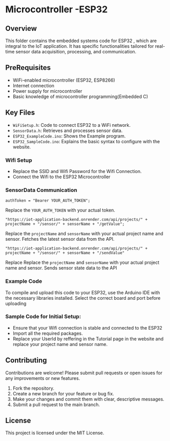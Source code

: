 # Microcontroller -ESP32

## Overview
  This folder contains the embedded systems code for ESP32 , which are integral to the IoT application. It  has specific functionalities tailored for real-time sensor data acquisition, processing, and communication.

## PreRequisites
* WiFi-enabled microcontroller (ESP32, ESP8266)
* Internet connection
* Power supply for microcontroller
* Basic knowledge of microcontroller programming(Embedded C)

## Key Files
* `WiFiSetup.h`: Code to connect ESP32 to a WiFi network.
* `SensorData.h`: Retrieves and processes sensor data.
* `ESP32_ExampleCode.ino`: Shows the Example program.
* `ESP32_SampleCode.ino`: Explains the basic syntax to configure with the website.

### Wifi Setup
 * Replace the SSID and Wifi Password for the Wifi Connection.
 * Connect the Wifi  to the ESP32 Microcontroller

### SensorData Communication

``` 
authToken = "Bearer YOUR_AUTH_TOKEN"; 
```  
Replace the `YOUR_AUTH_TOKEN` with your actual token.

```
"https://iot-application-backend.onrender.com/api/projects/" + projectName + "/sensor/" + sensorName + "/getValue";
``` 
 Replace the `projectName` and `sensorName` with your actual project name and sensor. Fetches the latest sensor data from the API.

```
"https://iot-application-backend.onrender.com/api/projects/" + projectName + "/sensor/" + sensorName + "/sendValue"
```
Replace  Replace the `projectName` and `sensorName` with your actual project name and sensor. Sends sensor state data to the API

### Example Code
  To compile and upload this code to your ESP32, use the Arduino IDE with the necessary libraries installed. Select the correct board and port before uploading

### Sample Code for Initial Setup:

* Ensure that your Wifi connection is stable and connected to the ESP32
* Import all the required packages.
* Replace your UserId by reffering in the Tutorial page in the website and replace your project name and sensor name.

## Contributing

Contributions are welcome! Please submit pull requests or open issues for any improvements or new features.

1.  Fork the repository.
2.  Create a new branch for your feature or bug fix.
3.  Make your changes and commit them with clear, descriptive messages.
4.  Submit a pull request to the main branch.

## License

This project is licensed under the MIT License.